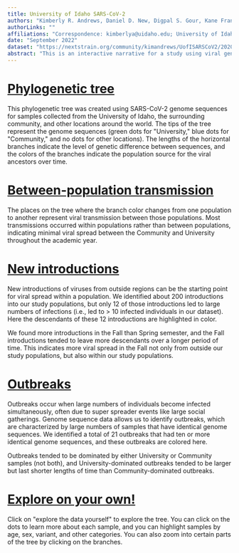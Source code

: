 ```yaml
---
title: University of Idaho SARS-CoV-2
authors: "Kimberly R. Andrews, Daniel D. New, Digpal S. Gour, Kane Francetich,  Scott A. Minnich, Barrie D. Robison, Carolyn J. Hovde"
authorLinks: ""
affiliations: "Correspondence: kimberlya@uidaho.edu; University of Idaho Institute for Interdisciplinary Data Sciences (IIDS) Genomics and Bioinformatics Resources Core (GBRC)"
date: "September 2022"
dataset: "https://nextstrain.org/community/kimandrews/UofISARSCoV2/2020-2021?d=tree&f_population=Community,University&legend=open"
abstract: "This is an interactive narrative for a study using viral genome sequences to investigate SARS-CoV-2 transmission dynamics for the University of Idaho (students, staff, faculty) and the surrounding community during the 2020-2021 academic year. Scroll down to learn more."
---
```


# [Phylogenetic tree](https://nextstrain.org/community/kimandrews/UofISARSCoV2/2020-2021?d=tree&f_population=Community,University&legend=open)
This phylogenetic tree was created using SARS-CoV-2 genome sequences for samples collected from the University of Idaho, the surrounding community, and other locations around the world. The tips of the tree represent the genome sequences (green dots for "University," blue dots for "Community," and no dots for other locations). The lengths of the horizontal branches indicate the level of genetic difference between sequences, and the colors of the branches indicate the population source for the viral ancestors over time. 

# [Between-population transmission](https://nextstrain.org/community/kimandrews/UofISARSCoV2/2020-2021?d=tree&f_population=Community,University&legend=open)
The places on the tree where the branch color changes from one population to another represent viral transmission between those populations. Most transmissions occurred within populations rather than between populations, indicating minimal viral spread between the Community and University throughout the academic year.

# [New introductions](https://nextstrain.org/community/kimandrews/UofISARSCoV2/2020-2021?d=tree&c=introduction_usher&f_population=Community,University&legend=closed)
New introductions of viruses from outside regions can be the starting point for viral spread within a population. We identified about 200 introductions into our study populations, but only 12 of those introductions led to large numbers of infections (i.e., led to > 10 infected individuals in our dataset). Here the descendants of these 12 introductions are highlighted in color. 

We found more introductions in the Fall than Spring semester, and the Fall introductions tended to leave more descendants over a longer period of time. This indicates more viral spread in the Fall not only from outside our study populations, but also within our study populations. 

# [Outbreaks](https://nextstrain.org/community/kimandrews/UofISARSCoV2/2020-2021?d=tree&c=outbreak&f_population=Community,University&legend=closed)
Outbreaks occur when large numbers of individuals become infected simultaneously, often due to super spreader events like large social gatherings. Genome sequence data allows us to identify outbreaks, which are characterized by large numbers of samples that have identical genome sequences. We identified a total of 21 outbreaks that had ten or more identical genome sequences, and these outbreaks are colored here. 

Outbreaks tended to be dominated by either University or Community samples (not both), and University-dominated outbreaks tended to be larger but last shorter lengths of time than Community-dominated outbreaks. 

# [Explore on your own!](https://nextstrain.org/community/kimandrews/UofISARSCoV2/2020-2021?d=tree&legend=open)
Click on "explore the data yourself" to explore the tree. You can click on the dots to learn more about each sample, and you can highlight samples by age, sex, variant, and other categories. You can also zoom into certain parts of the tree by clicking on the branches.


